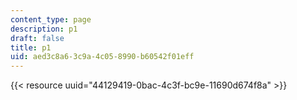 ```yaml
---
content_type: page
description: p1
draft: false
title: p1
uid: aed3c8a6-3c9a-4c05-8990-b60542f01eff
---
```

{{< resource uuid="44129419-0bac-4c3f-bc9e-11690d674f8a" >}}